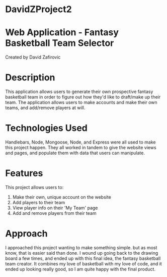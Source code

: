 # DavidZProject2


# Web Application - Fantasy Basketball Team Selector
Created by David Zafirovic

# Description
This application allows users to generate their own prospective fantasy basketball team in order to figure out how they'd like to draft/make up their team. The application allows users to make accounts and make their own teams, and add/remove players at will.

# Technologies Used
Handlebars, Node, Mongoose, Node, and Express were all used to make this project happen. They all worked in tandem to give the website views and pages, and populate them with data that users can manipulate. 

# Features
This project allows users to:
1. Make their own, unique account on the website
2. Add players to their team
3. View player info on their 'My Team' page
4. Add and remove players from their team

# Approach
I approached this project wanting to make something simple. but as most know, that is easier said than done. I wound up going back to the drawing board a few times, and ended up with this final idea, the fantasy basketball team creator. It combines my love of basketball with my love of code, and it ended up looking really good, so I am quite happy with the final product.


